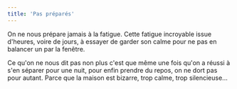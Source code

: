 ```yaml
---
title: 'Pas préparés'
---
```


On ne nous prépare jamais à la fatigue. Cette fatigue incroyable issue d'heures,
voire de jours, à essayer de garder son calme pour ne pas en balancer un par la
fenêtre.

Ce qu'on ne nous dit pas non plus c'est que même une fois qu'on a réussi à s'en
séparer pour une nuit, pour enfin prendre du repos, on ne dort pas pour autant.
Parce que la maison est bizarre, trop calme, trop silencieuse...
